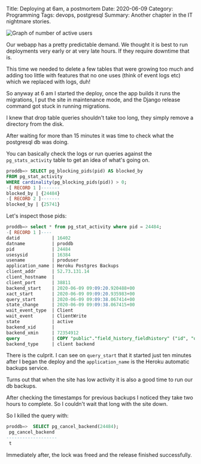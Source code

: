 Title: Deploying at 6am, a postmortem
Date: 2020-06-09
Category: Programming
Tags: devops, postgresql
Summary: Another chapter in the IT nightmare stories.

![Graph of number of active users](/images/demand.png "Graph of number of active users")

Our webapp has a pretty predictable demand. We thought it is best to run deployments very early or at very late hours. If they require downtime that is.

This time we needed to delete a few tables that were growing too much and adding too little with features that no one uses (think of event logs etc) which we replaced with logs, duh!

So anyway at 6 am I started the deploy, once the app builds it runs the migrations, I put the site in maintenance mode, and the Django release command got stuck in running migrations.

I knew that drop table queries shouldn't take too long, they simply remove a directory from the disk. 

After waiting for more than 15 minutes it was time to check what the postgresql db was doing.

You can basically check the logs or run queries against the `pg_stats_activity` table to get an idea of what's going on.

```sql
proddb=> SELECT pg_blocking_pids(pid) AS blocked_by
FROM pg_stat_activity
WHERE cardinality(pg_blocking_pids(pid)) > 0;
-[ RECORD 1 ]-------
blocked_by | {24484}
-[ RECORD 2 ]-------
blocked_by | {25741}
```

Let's inspect those pids:

```sql
proddb=> select * from pg_stat_activity where pid = 24484;
-[ RECORD 1 ]----
datid            | 16402
datname          | proddb
pid              | 24484
usesysid         | 16384
usename          | produser
application_name | Heroku Postgres Backups
client_addr      | 52.73.131.14
client_hostname  | 
client_port      | 38811
backend_start    | 2020-06-09 09:09:20.920488+00
xact_start       | 2020-06-09 09:09:20.935983+00
query_start      | 2020-06-09 09:09:38.067414+00
state_change     | 2020-06-09 09:09:38.067415+00
wait_event_type  | Client
wait_event       | ClientWrite
state            | active
backend_xid      | 
backend_xmin     | 72354912
query            | COPY "public"."field_history_fieldhistory" ("id", "object_id", "field_name", "serialized_data", "date_created", "content_type_id", "user_id") TO stdout;
backend_type     | client backend
```

There is the culprit. I can see on `query_start` that it started just ten minutes after I began the deploy and the `application_name` is the Heroku automatic backups service. 

Turns out that when the site has low activity it is also a good time to run our db backups.

After checking the timestamps for previous backups I noticed they take two hours to complete. So I couldn't wait that long with the site down.

So I killed the query with:

```sql
proddb=>  SELECT pg_cancel_backend(24484);
 pg_cancel_backend 
-------------------
 t
```

Immediately after, the lock was freed and the release finished successfully.

